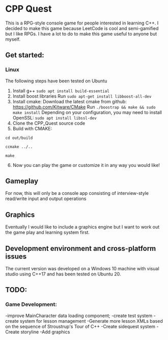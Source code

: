 # CPP Quest

This is a RPG-style console game for people interested in learning C++. I decided to make this game because LeetCode is cool and semi-gamified but I like RPGs. I have a lot to do to make this game useful to anyone but myself. 
 
## Get started:
### Linux
The following steps have been tested on Ubuntu 

1. Install g++
`sudo apt install build-essential`
2. Install boost libraries 
Run `sudo apt-get install libboost-all-dev`
3. Install cmake: 
Download the latest cmake from github: https://github.com/Kitware/CMake
Run `./boostrap && make && sudo make install`
Depending on your configuration, you may need to install OpenSSL: `sudo apt install libssl-dev`
4. Clone the CPP_Quest source code
5. Build with CMAKE: 

`cd out/build`

`ccmake ../..`

`make`

6. Now you can play the game or customize it in any way you would like!

## Gameplay
For now, this will only be a console app consisting of interview-style read/write input and output operations

## Graphics
Eventually I would like to include a graphics engine but I want to work out the game play and learning system first.

## Development environment and cross-platform issues
The current version was developed on a Windows 10 machine with visual studio using C++17 and has been tested on Ubuntu 20.

## TODO:
### Game Development:
-improve MainCharacter data loading component; 
-create test system
-create system for lesson management
-Generate more lesson XMLs based on the sequence of Stroustrup's Tour of C++
-Create sidequest system
-Create storyline
-Add graphics
